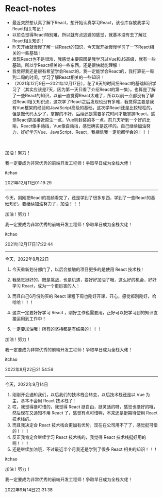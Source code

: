 # React-notes
* 最近突然想认真了解下React，想开始认真学习React，该仓库存放我学习React相关笔记！
* 以前总觉得React特别难，所以就有点逃避的感觉，就基本没有去了解过React相关知识！
* 昨天开始就慢慢了解一些React的知识，今天就开始慢慢学习了一下React相关的一些基础！
* 发现React也不是很难，我感觉主要原因是我学习过Vue和JS高级，就有一些基础，所以学React相关的一些东西，还是很快就能理解！
* 我觉得我还是很有希望学会React的，我一定能学会React的，我打算花一周到二周的时间，学习了解React相关的一些知识！
* （2021年12月9日—2021年12月17日），花了8天的时间把React的基础知识学习了（其实应该是7天，因为第一天只看了介绍React的第一集）。也算是了解了一些React的知识，以前一直觉得React太难了，所以以前一点都没有了解过React相关知识点，这次学了React之后发现也没有多难，我觉得主要是我有Vue框架的经验和JavaScript高级的基础，这次学React还是比较轻松的，但是敲代码太少了，掌握的不好，后续还是需要多花时间才能掌握React，感觉React更加接近原生一点，Vue则封装的多一点。前几天听到一个好的比喻，React像手动挡，Vue像自动挡，感觉确实是这样的。自己继续加油努力，好好学习Vue、JavaScript、React，我相信我一定能都学会的！！！
 <br/><br/><br/>

加油！努力！

我一定要成为非常优秀的前端开发工程师！争取早日成为全栈大佬！

itchao

2021年12月11日01:19:29

<hr/>

今天，刚刚把React的视频看完了，还是学到了很多东西，学到了一些React的基础知识，要继续加油努力了，加油！！！

加油！努力！

我一定要成为非常优秀的前端开发工程师！争取早日成为全栈大佬！

itchao

2021年12月17日17:22:44

<hr/>

今天，2022年8月22日

1. 今天重新划分部门了，以后会接触的项目更多的是使用 React 技术栈！

2. 我感觉挺好的，既是挑战，也是机遇，要好好加油了哦，这么好的机会，好好学习 React，成为一个更厉害的人！

3. 而且自己6月份购买的 React 课程下周也刚好开课，开心，感觉都刚刚好，哈哈哈！！！

4. 这次一定要好好学习 React ，刚好工作也需要用，正好可以把学习到的知识直接运用到工作中！

5. 一定要加油哦！所有的坚持都是有结果的！！！

   

加油！努力！

我一定要成为非常优秀的前端开发工程师！争取早日成为全栈大佬！

itchao

2022年8月22日21:54:56

<hr/>

今天，2022年9月14日

1. 刚刚开会通知我们，以后我们的技术栈会转变，以后技术栈还是以 Vue 为主，基本不会用 React 技术栈了！
2. 哎，我觉得挺可惜的，我觉得 React 挺自由，挺灵活的呀，感觉也挺好的哦，然后现在又通知不用 React 了，感觉有点可惜啊，本来还是挺期待使用 React 技术栈的。
3. 而且我决定会 React 技术栈会更加有优势，现在在公司用不了了，感觉挺可惜的！！！
4. 反正我肯定会继续学习 React 技术栈的，我觉得 React 技术栈挺好用的啊！！！
5. 还是继续加油哦，不过最近半个月我还是学到了很多 React 相关的知识！！！

itchao

加油！努力！

我一定要成为非常优秀的前端开发工程师！争取早日成为全栈大佬！

2022年9月14日22:31:38
